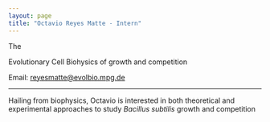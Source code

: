 ```yaml
---
layout: page
title: "Octavio Reyes Matte - Intern"
---
```


The

Evolutionary Cell Biohysics of growth and competition 

Email: reyesmatte@evolbio.mpg.de

---

Hailing from biophysics, Octavio is interested in both theoretical and experimental approaches to study _Bacillus subtilis_ growth and competition
